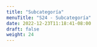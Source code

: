 ```yaml
---
title: "Subcategoría"
menuTitle: "S24 - Subcategoría"
date: 2022-12-23T11:18:41-08:00
draft: false
weight: 24
---
```

